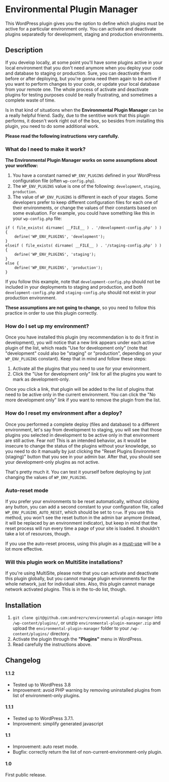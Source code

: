 # Environmental Plugin Manager

This WordPress plugin gives you the option to define which plugins must be active for a particular environment only. You can activate and deactivate plugins separatedly for development, staging and production environments.

## Description

If you develop locally, at some point you'll have some plugins active in your local environment that you don't need anymore when you deploy your code and database to staging or production. Sure, you can deactivate them before or after deploying, but you're gonna need them again to be active if you want to perform changes to your code, or update your local database from your remote one. The whole process of activate and deactivate plugins for testing purposes could be really frustrating, and sometimes a complete waste of time.

Is in that kind of situations when the **Environmental Plugin Manager** can be a really helpful friend. Sadly, due to the sentitive work that this plugin performs, it doesn't work right out of the box, so besides from installing this plugin, you need to do some additional work.

**Please read the following instructions very carefully.**

### What do I need to make it work?

**The Environmental Plugin Manager works on some assumptions about your workflow:**

1. You have a constant named `WP_ENV_PLUGINS` defined in your WordPress configuration file (often `wp-config.php`).
2. The `WP_ENV_PLUGINS` value is one of the following: `development`, `staging`, `production`.
3. The value of `WP_ENV_PLUGINS` is different in each of your stages. Some developers prefer to keep different configuration files for each one of their environments, or change the values of their constants based on some evaluation. For example, you could have something like this in your `wp-config.php` file:

```
if ( file_exists( dirname( __FILE__ ) . '/development-config.php' ) ) {
	define('WP_ENV_PLUGINS', 'development');
}
elseif ( file_exists( dirname( __FILE__ ) . '/staging-config.php' ) ) {
	define('WP_ENV_PLUGINS', 'staging');
}
else {
	define('WP_ENV_PLUGINS', 'production');
}
```

If you follow this example, note that `development-config.php` should not be included in your deployments to staging and production, and both `development-config.php` and `staging-config.php` should not exist in your production environment.

**These assumptions are not going to change**, so you need to follow this practice in order to use this plugin correctly.

### How do I set up my environment?

Once you have installed this plugin (my recommendation is to do it first in development), you will notice that a new link appears under each active plugin of the list, which reads "Use for development only" (note that "development" could also be "staging" or "production", depending on your `WP_ENV_PLUGINS` constant). Keep that in mind and follow these steps:

1. Activate all the plugins that you need to use for your environment.
2. Click the "Use for development only" link for all the plugins you want to mark as development-only.

Once you click a link, that plugin will be added to the list of plugins that need to be active only in the current environment. You can click the "No more development only" link if you want to remove the plugin from the list.

### How do I reset my environment after a deploy?

Once you performed a complete deploy (files and database) to a different environment, let's say from development to staging, you will see that those plugins you selected in development to be active only in that environment are still active. Fear not! This is an intended behavior, as it would be insecure to change the status of the plugins without your knowledge, so you need to do it manually by just clicking the "Reset Plugins Environment (staging)" button that you see in your admin bar. After that, you should see your development-only plugins as not active.

That's pretty much it. You can test it yourself before deploying by just changing the values of `WP_ENV_PLUGINS`.

### Auto-reset mode

If you prefer your environments to be reset automatically, without clicking any button, you can add a second constant to your configuration file, called `WP_ENV_PLUGINS_AUTO_RESET`, which should be set to `true`. If you use this method, you won't see the reset button in the admin bar anymore (instead, it will be replaced by an environment indicator), but keep in mind that the reset process will run every time a page of your site is loaded. It shouldn't take a lot of resources, though.

If you use the auto-reset process, using this plugin as a [must-use](http://codex.wordpress.org/Must_Use_Plugins) will be a lot more effective.

### Will this plugin work on MultiSite installations?

If you're using MultiSite, please note that you can activate and deactivate this plugin globally, but you cannot manage plugin environments for the whole network, just for individual sites. Also, this plugin cannot manage network activated plugins. This is in the to-do list, though.


## Installation

1. `git clone git@github.com:andrezrv/environmental-plugin-manager` into `/wp-content/plugins/`, or unzip `environmental-plugin-manager.zip` and upload the `environmental-plugin-manager` folder to your `/wp-content/plugins/` directory.
2. Activate the plugin through the **"Plugins"** menu in WordPress.
3. Read carefully the instructions above.

## Changelog

#### 1.1.2
* Tested up to WordPress 3.8
* Improvement: avoid PHP warning by removing uninstalled plugins from list of environment-only plugins.

#### 1.1.1
* Tested up to WordPress 3.7.1.
* Improvement: simplify generated javascript

#### 1.1
* Improvement: auto reset mode.
* Bugfix: correctly return the list of non-current-environment-only plugin.

#### 1.0
First public release.